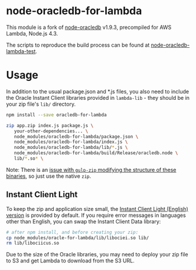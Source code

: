 # node-oracledb-for-lambda

This module is a fork of [node-oracledb](https://github.com/oracle/node-oracledb) v1.9.3, precompiled for AWS Lambda, Node.js 4.3.

The scripts to reproduce the build process can be found at [node-oracledb-lambda-test](https://github.com/nalbion/node-oracledb-lambda-test). 

# Usage

In addition to the usual package.json and *.js files, you also need to include the 
Oracle Instant Client libraries provided in `lambda-lib` - they should be in your zip file's `lib/` directory.

```bash
npm install --save oracledb-for-lambda

zip app.zip index.js package.js \
   your-other-dependencies... \
   node_modules/oracledb-for-lambda/package.json \
   node_modules/oracledb-for-lambda/index.js \
   node_modules/oracledb-for-lambda/lib/*.js \
   node_modules/oracledb-for-lambda/build/Release/oracledb.node \
   lib/*.so* \
```

Note: There is an [issue with `gulp-zip` modifying the structure of these binaries](https://github.com/thejoshwolfe/yazl/issues/25), so just use the native `zip`. 


## Instant Client Light
To keep the zip and application size small, the [Instant Client Light (English) version](https://docs.oracle.com/database/121/LNOCI/oci01int.htm#LNOCI13309) is provided by default.
If you require error messages in languages other than English, you can swap the Instant Client Data library:

```bash
# after npm install, and before creating your zip:
cp node_modules/oracle-for-lambda/lib/libociei.so lib/
rm lib/libociicus.so
```

Due to the size of the Oracle libraries, you may need to deploy your zip file to S3 and get Lambda to download from the S3 URL.
